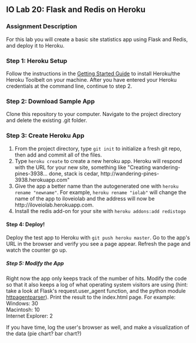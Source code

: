 <h2>IO Lab 20: Flask and Redis on Heroku</h2>

<h3>Assignment Description</h3>
<p>For this lab you will create a basic site statistics app using Flask and Redis, and deploy it to Heroku.</p>

<h3>Step 1: Heroku Setup</h3>
<p>Follow the instructions in the <a href="https://devcenter.heroku.com/articles/quickstart">Getting Started Guide</a> to install Heroku/the Heroku Toolbelt on your machine. After you have entered your Heroku credentials at the command line, continue to step 2.</p>

<h3>Step 2: Download Sample App</h3>
<p>Clone this repository to your computer. Navigate to the project directory and delete the existing .git folder.</p>

<h3>Step 3: Create Heroku App</h3>
<ol><li>From the project directory, type <code>git init</code> to initialize a fresh git repo, then add and commit all of the files.</li><li>Type <code>heroku create</code> to create a new heroku app. Heroku will respond with the URL for your new site, something like "Creating wandering-pines-3938... done, stack is cedar, http://wandering-pines-3938.herokuapp.com"</li>
<li>Give the app a better name than the autogenerated one with <code>heroku rename "newname"</code>. For example, <code>heroku rename "iolab"</code> will change the name of the app to iloveiolab and the address will now be http://iloveiolab.herokuapp.com.</li>
<li>Install the redis add-on for your site with <code>heroku addons:add redistogo</code></li>
</ol>

<h4>Step 4: Deploy!</h4>
<p>Deploy the test app to Heroku with <code>git push heroku master</code>. Go to the app's URL in the browser and verify you see a page appear. Refresh the page and watch the counter go up.</p>

<h5>Step 5: Modify the App</h5>
<p>Right now the app only keeps track of the number of hits. Modify the code so that it also keeps a log of what operating system visitors are using (hint: take a look at Flask's request.user_agent function, and the python module <a href="https://pypi.python.org/pypi/httpagentparser">httpagentparser</a>). Print the result to the index.html page. For example:
<br>Windows: 30<br>Macintosh: 10<br>Internet Explorer: 2</p>
<p>If you have time, log the user's browser as well, and make a visualization of the data (pie chart? bar chart?)</p>


